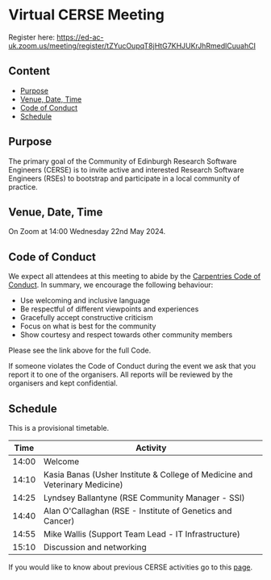 # Virtual CERSE Meeting

Register here: https://ed-ac-uk.zoom.us/meeting/register/tZYucOupqT8jHtG7KHJUKrJhRmedlCuuahCI

## Content
* [Purpose](#purpose)
* [Venue, Date, Time](#venue-date-time)
* [Code of Conduct](#code-of-conduct)
* [Schedule](#schedule)

## Purpose

The primary goal of the Community of Edinburgh Research Software Engineers (CERSE) is to invite active and interested Research Software Engineers (RSEs) to bootstrap and participate in a local community of practice.

## Venue, Date, Time

On Zoom at 14:00 Wednesday 22nd May 2024.

## Code of Conduct

We expect all attendees at this meeting to abide by the [Carpentries Code of Conduct](https://docs.carpentries.org/topic_folders/policies/code-of-conduct.html). In summary, we encourage the following behaviour:

* Use welcoming and inclusive language
* Be respectful of different viewpoints and experiences
* Gracefully accept constructive criticism
* Focus on what is best for the community
* Show courtesy and respect towards other community members

Please see the link above for the full Code.

If someone violates the Code of Conduct during the event we ask that you report it to one of the organisers. All reports will be reviewed by the organisers and kept confidential.  

## Schedule

This is a provisional timetable.

|Time  | Activity      |
|------| ------|
|14:00| Welcome |
|14:10| Kasia Banas (Usher Institute & College of Medicine and Veterinary Medicine) |
|14:25| Lyndsey Ballantyne (RSE Community Manager - SSI) |
|14:40| Alan O'Callaghan (RSE - Institute of Genetics and Cancer) |
|14:55| Mike Wallis (Support Team Lead - IT Infrastructure) |
|15:10| Discussion and networking |

If you would like to know about previous CERSE activities go to this [page](https://cerse.github.io/).
